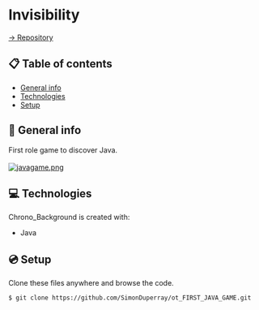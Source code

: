 # Invisibility

[-> Repository](https://github.com/SimonDuperray/ot_FIRST_JAVA_GAME)

## :clipboard: Table of contents
* [General info](#general-info)
* [Technologies](#technologies)
* [Setup](#setup)

## :page_facing_up: General info
First role game to discover Java.<br><br>
[![javagame.png](https://i.postimg.cc/FRYvtFbd/javagame.png)](https://postimg.cc/FdX834BN)
	
## :computer: Technologies
Chrono_Background is created with:
* Java
	
## :cd: Setup
Clone these files anywhere and browse the code.
```batch
$ git clone https://github.com/SimonDuperray/ot_FIRST_JAVA_GAME.git
```
